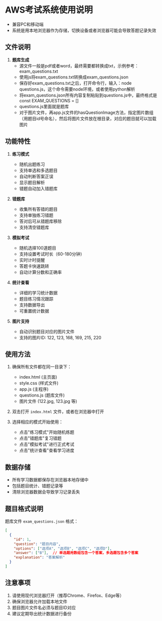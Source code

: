 # AWS考试系统使用说明

- 兼容PC和移动端
- 系统是用本地浏览器作为存储，切换设备或者浏览器可能会导致答题记录失效

## 文件说明

1. **题库生成**
   - 源文件一般是pdf或者word，最终需要都转换成txt，示例参考：exam_questions.txt
   - 使用js将exam_questions.txt转换成exam_questions.json
   - 保存好exam_questions.txt之后，打开命令行，输入：node questions.js，这个命令需要node环境，或者使用python解析
   - 将exam_questions.json所有内容复制粘贴到questions.js中，最终格式是const EXAM_QUESTIONS = []
   - questions.js里面就是题库
   - 对于图片文件，再app.js文件的hasQuestionImage方法，指定图片数组（用题目id号命名），然后将图片文件放在根目录，对应的题目就可以加载图片

## 功能特性

1. **练习模式**
   - 随机出题练习
   - 支持单选和多选题目
   - 自动判断答案正误
   - 显示题目解析
   - 错题自动加入错题库

2. **错题库**
   - 收集所有答错的题目
   - 支持单独练习错题
   - 答对后可从错题库移除
   - 支持清空错题库

3. **模拟考试**
   - 随机选择100道题目
   - 支持设置考试时长（60-180分钟）
   - 实时计时提醒
   - 答题卡快速跳转
   - 自动计算分数和正确率

4. **统计查看**
   - 详细的学习统计数据
   - 题目练习情况跟踪
   - 支持数据导出
   - 可重置统计数据

5. **图片支持**
   - 自动识别题目对应的图片文件
   - 支持的图片ID: 122, 123, 168, 169, 215, 220

## 使用方法

1. 确保所有文件都在同一目录下：
   - index.html (主页面)
   - style.css (样式文件)
   - app.js (主程序)
   - questions.js (题库文件)
   - 图片文件 (122.jpg, 123.jpg 等)

2. 双击打开 `index.html` 文件，或者在浏览器中打开

3. 选择相应的模式开始使用：
   - 点击"练习模式"开始随机练题
   - 点击"错题库"复习错题
   - 点击"模拟考试"进行正式考试
   - 点击"统计查看"查看学习进度

## 数据存储

- 所有学习数据都保存在浏览器本地存储中
- 包括题目统计、错题记录等
- 清除浏览器数据会导致学习记录丢失

## 题目格式说明

题库文件 `exam_questions.json` 格式：
```json
[
  {
    "id": 1,
    "question": "题目内容",
    "options": ["选项A", "选项B", "选项C", "选项D"],
    "answer": ["B"],  // 单选题用数组包含一个答案，多选题包含多个答案
    "explanation": "答案解析"
  }
]
```

## 注意事项

1. 请使用现代浏览器打开（推荐Chrome、Firefox、Edge等）
2. 确保浏览器允许加载本地文件
3. 题目图片文件名必须与题目ID对应
4. 建议定期导出统计数据进行备份